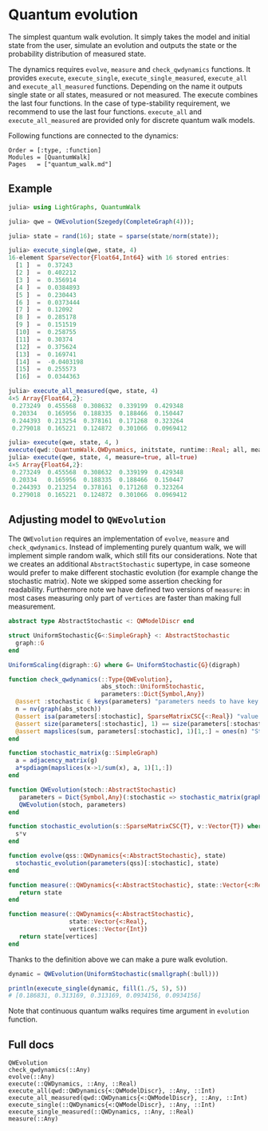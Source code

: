 
# Quantum evolution

The simplest quantum walk evolution. It simply takes the model and initial state from
the user, simulate an evolution and outputs the state or the probability distribution
of measured state.

The dynamics requires `evolve`, `measure` and `check_qwdynamics` functions.
It provides `execute`, `execute_single`, `execute_single_measured`, `execute_all` and
`execute_all_measured` functions. Depending on the name it outputs single state
or all states, measured or not measured. The execute combines the last four functions.
In the case of type-stability requirement, we recommend to use the last four
functions. `execute_all` and `execute_all_measured` are provided only for discrete
quantum walk models.

Following functions are connected to the dynamics:
```@index
Order = [:type, :function]
Modules = [QuantumWalk]
Pages   = ["quantum_walk.md"]
```

## Example
```julia
julia> using LightGraphs, QuantumWalk

julia> qwe = QWEvolution(Szegedy(CompleteGraph(4)));

julia> state = rand(16); state = sparse(state/norm(state));

julia> execute_single(qwe, state, 4)
16-element SparseVector{Float64,Int64} with 16 stored entries:
  [1 ]  =  0.37243
  [2 ]  =  0.402212
  [3 ]  =  0.356914
  [4 ]  =  0.0384893
  [5 ]  =  0.230443
  [6 ]  =  0.0373444
  [7 ]  =  0.12092
  [8 ]  =  0.285178
  [9 ]  =  0.151519
  [10]  =  0.258755
  [11]  =  0.30374
  [12]  =  0.375624
  [13]  =  0.169741
  [14]  =  -0.0403198
  [15]  =  0.255573
  [16]  =  0.0344363

julia> execute_all_measured(qwe, state, 4)
4×5 Array{Float64,2}:
 0.273249  0.455568  0.308632  0.339199  0.429348
 0.20334   0.165956  0.188335  0.188466  0.150447
 0.244393  0.213254  0.378161  0.171268  0.323264
 0.279018  0.165221  0.124872  0.301066  0.0969412

julia> execute(qwe, state, 4, )
execute(qwd::QuantumWalk.QWDynamics, initstate, runtime::Real; all, measure) in QuantumWalk at /home/adam/.julia/v0.6/QuantumWalk/src/dynamics.jl:23
julia> execute(qwe, state, 4, measure=true, all=true)
4×5 Array{Float64,2}:
 0.273249  0.455568  0.308632  0.339199  0.429348
 0.20334   0.165956  0.188335  0.188466  0.150447
 0.244393  0.213254  0.378161  0.171268  0.323264
 0.279018  0.165221  0.124872  0.301066  0.0969412
```

## Adjusting model to `QWEvolution`

The `QWEvolution` requires an implementation of `evolve`, `measure` and `check_qwdynamics`.
Instead of implementing purely quantum walk, we will implement simple random walk,
which still fits our considerations. Note that we creates an additional `AbstractStochastic` supertype, in case someone would prefer to make different
stochastic evolution (for example change the stochastic matrix). Note we skipped
some assertion checking for readability. Furthermore note we have defined two
versions of `measure`: in most cases measuring only part of `vertices` are faster
than making full measurement.

```julia
abstract type AbstractStochastic <: QWModelDiscr end

struct UniformStochastic{G<:SimpleGraph} <: AbstractStochastic
  graph::G
end

UniformScaling(digraph::G) where G= UniformStochastic{G}(digraph)

function check_qwdynamics(::Type{QWEvolution},
                          abs_stoch::UniformStochastic,
                          parameters::Dict{Symbol,Any})
  @assert :stochastic ∈ keys(parameters) "parameters needs to have key stochastic"
  n = nv(graph(abs_stoch))
  @assert isa(parameters[:stochastic], SparseMatrixCSC{<:Real}) "value for :stochastic needs to be sparse matrix with real numbers"
  @assert size(parameters[:stochastic], 1) == size(parameters[:stochastic], 2) "Stochastic matrix needs to be square stochastic matrix"
  @assert mapslices(sum, parameters[:stochastic], 1)[1,:] ≈ ones(n) "Stochastic matrix needs to be square stochastic matrix of order graph"
end

function stochastic_matrix(g::SimpleGraph)
  a = adjacency_matrix(g)
  a*spdiagm(mapslices(x->1/sum(x), a, 1)[1,:])
end

function QWEvolution(stoch::AbstractStochastic)
   parameters = Dict{Symbol,Any}(:stochastic => stochastic_matrix(graph(stoch)))
   QWEvolution(stoch, parameters)
end

function stochastic_evolution(s::SparseMatrixCSC{T}, v::Vector{T}) where T<:Real
  s*v
end

function evolve(qss::QWDynamics{<:AbstractStochastic}, state)
  stochastic_evolution(parameters(qss)[:stochastic], state)
end

function measure(::QWDynamics{<:AbstractStochastic}, state::Vector{<:Real})
   return state
end

function measure(::QWDynamics{<:AbstractStochastic},
                 state::Vector{<:Real},
                 vertices::Vector{Int})
   return state[vertices]
end
```

Thanks to the definition above we can make a pure walk evolution.

```julia
dynamic = QWEvolution(UniformStochastic(smallgraph(:bull)))

println(execute_single(dynamic, fill(1./5, 5), 5))
# [0.186831, 0.313169, 0.313169, 0.0934156, 0.0934156]
```

Note that continuous quantum walks requires time argument in `evolution` function.

## Full docs


```@docs
QWEvolution
check_qwdynamics(::Any)
evolve(::Any)
execute(::QWDynamics, ::Any, ::Real)
execute_all(qwd::QWDynamics{<:QWModelDiscr}, ::Any, ::Int)
execute_all_measured(qwd::QWDynamics{<:QWModelDiscr}, ::Any, ::Int)
execute_single(::QWDynamics{<:QWModelDiscr}, ::Any, ::Int)
execute_single_measured(::QWDynamics, ::Any, ::Real)
measure(::Any)
```
